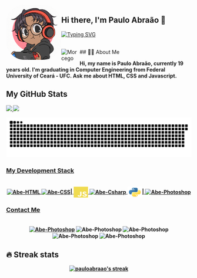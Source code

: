 <img align="left" alt="abe-pic" height="150" style="border-radius:50px;" src= myGif.gif/>

## Hi there, I'm Paulo Abraão 🖖

[![Typing SVG](https://readme-typing-svg.herokuapp.com?font=Bebas+neue&color=%23D71B3D&size=28&lines=Full+Stack+Developer+in+progress)](https://git.io/typing-svg)

<br/>
<img align="left" src='.github/bat.gif' alt="Morcego" width="50">
## 👨‍🎓 About Me

<div>
  <p><b>Hi, my name is Paulo Abraão, currently 19 years old. I'm graduating in Computer Engineering from Federal University of Ceará - UFC. Ask me about HTML, CSS and Javascript.<b></p>
</div>
    
## My GitHub Stats
    
<div align="left">
  <a href="https://github.com/pauloabraao">
  <img height="165em" src="https://github-readme-stats.vercel.app/api?username=pauloabraao&show_icons=true&theme=tokyonight&include_all_commits=true&count_private=true"/>
  <img height="165em" src="https://github-readme-stats.vercel.app/api/top-langs/?username=pauloabraao&layout=compact&langs_count=7&theme=tokyonight"/>
</div>
  
<div align="center" style="display: inline_block"> 
  
  ![Snake animation](https://github.com/pauloabraao/pauloabraao/blob/output/github-contribution-grid-snake.svg)
  
</div>
  
### My Development Stack
  
<div align="center" style="display: inline_block"><br>
  <img align="center" alt="Abe-HTML" height="30" width="40" src="https://cdn.jsdelivr.net/gh/devicons/devicon/icons/html5/html5-plain.svg" />
  <img align="center" alt="Abe-CSS" height="30" width="40" src="https://cdn.jsdelivr.net/gh/devicons/devicon/icons/css3/css3-plain.svg" />|
  <img align="center" alt="Abe-Js" height="30" width="40" src="https://raw.githubusercontent.com/devicons/devicon/master/icons/javascript/javascript-plain.svg"/>
  <img align="center" alt="Abe-Csharp" height="30" width="40" src="https://cdn.jsdelivr.net/gh/devicons/devicon/icons/c/c-plain.svg" />
  <img align="center" alt="Abe-Python" height="30" width="40" src="https://raw.githubusercontent.com/devicons/devicon/master/icons/python/python-original.svg"/>|
  <img align="center" alt="Abe-Photoshop" height="30" width="40" src="https://cdn.jsdelivr.net/gh/devicons/devicon/icons/photoshop/photoshop-line.svg" />
</div>
  
### Contact Me
  
<div align="center" style="display: inline_block"><br>
  <a href="https://www.linkedin.com/in/paulo-abra%C3%A3o-teles-lima-2758a51a9/" target="_blank"><img align="center" alt="Abe-Photoshop" src="https://img.shields.io/badge/LinkedIn-0077B5?style=for-the-badge&logo=linkedin&logoColor=white"/></a>
  <img align="center" alt="Abe-Photoshop" src="https://img.shields.io/badge/Twitter-1DA1F2?style=for-the-badge&logo=twitter&logoColor=white" />
  <img align="center" alt="Abe-Photoshop" src="https://img.shields.io/badge/WhatsApp-25D366?style=for-the-badge&logo=whatsapp&logoColor=white" />
  <img align="center" alt="Abe-Photoshop" src="https://img.shields.io/badge/Telegram-2CA5E0?style=for-the-badge&logo=telegram&logoColor=white"/>
  <img align="center" alt="Abe-Photoshop" src="https://img.shields.io/badge/Instagram-E4405F?style=for-the-badge&logo=instagram&logoColor=white"/>
   
</div>
  
## 🔥 Streak stats

<!-- GitHub Readme Streak Stats - https://github.com/pauloabraao/github-readme-streak-stats -->
<p align="center">
  <a href="https://github.com/pauloabraao/github-readme-streak-stats">
    <img title="🔥 Get streak stats for your profile at git.io/streak-stats" alt="pauloabraao's streak" src="https://github-readme-streak-stats.herokuapp.com/?user=pauloabraao&theme=tokyonight&hide_border=true"/>
  </a>
 



